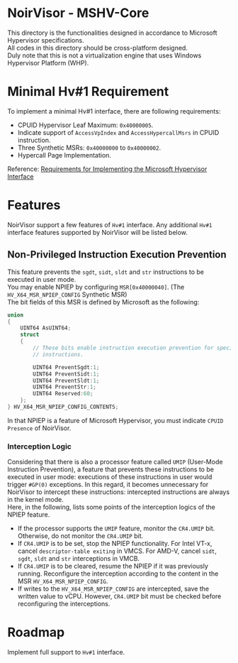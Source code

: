 # NoirVisor - MSHV-Core
This directory is the functionalities designed in accordance to Microsoft Hypervisor specifications. <br>
All codes in this directory should be cross-platform designed. <br>
Duly note that this is not a virtualization engine that uses Windows Hypervisor Platform (WHP).

# Minimal Hv#1 Requirement
To implement a minimal Hv#1 interface, there are following requirements: <br>
- CPUID Hypervisor Leaf Maximum: `0x40000005`.
- Indicate support of `AccessVpIndex` and `AccessHypercallMsrs` in CPUID instruction.
- Three Synthetic MSRs: `0x40000000` to `0x40000002`.
- Hypercall Page Implementation.

Reference: [Requirements for Implementing the Microsoft Hypervisor Interface](https://raw.githubusercontent.com/MicrosoftDocs/Virtualization-Documentation/master/tlfs/Requirements%20for%20Implementing%20the%20Microsoft%20Hypervisor%20Interface.pdf)

# Features
NoirVisor support a few features of `Hv#1` interface. Any additional `Hv#1` interface features supported by NoirVisor will be listed below.

## Non-Privileged Instruction Execution Prevention
This feature prevents the `sgdt`, `sidt`, `sldt` and `str` instructions to be executed in user mode. <br>
You may enable NPIEP by configuring `MSR[0x40000040]`. (The `HV_X64_MSR_NPIEP_CONFIG` Synthetic MSR) <br>
The bit fields of this MSR is defined by Microsoft as the following:
```C
union
{
    UINT64 AsUINT64;
    struct
    {
        // These bits enable instruction execution prevention for specific
        // instructions.

        UINT64 PreventSgdt:1;
        UINT64 PreventSidt:1;
        UINT64 PreventSldt:1;
        UINT64 PreventStr:1;
        UINT64 Reserved:60;
    };
} HV_X64_MSR_NPIEP_CONFIG_CONTENTS;
```
In that NPIEP is a feature of Microsoft Hypervisor, you must indicate `CPUID Presence` of NoirVisor.

### Interception Logic
Considering that there is also a processor feature called `UMIP` (User-Mode Instruction Prevention), a feature that prevents these instructions to be executed in user mode: executions of these instructions in user would trigger `#GP(0)` exceptions. In this regard, it becomes unnecessary for NoirVisor to intercept these instructions: intercepted instructions are always in the kernel mode. <br>
Here, in the following, lists some points of the interception logics of the NPIEP feature.

- If the processor supports the `UMIP` feature, monitor the `CR4.UMIP` bit. Otherwise, do not monitor the `CR4.UMIP` bit.
- If `CR4.UMIP` is to be set, stop the NPIEP functionality. For Intel VT-x, cancel `descriptor-table exiting` in VMCS. For AMD-V, cancel `sidt`, `sgdt`, `sldt` and `str` interceptions in VMCB.
- If `CR4.UMIP` is to be cleared, resume the NPIEP if it was previously running. Reconfigure the interception according to the content in the MSR `HV_X64_MSR_NPIEP_CONFIG`.
- If writes to the `HV_X64_MSR_NPIEP_CONFIG` are intercepted, save the written value to vCPU. However, `CR4.UMIP` bit must be checked before reconfiguring the interceptions.

# Roadmap
Implement full support to `Hv#1` interface.